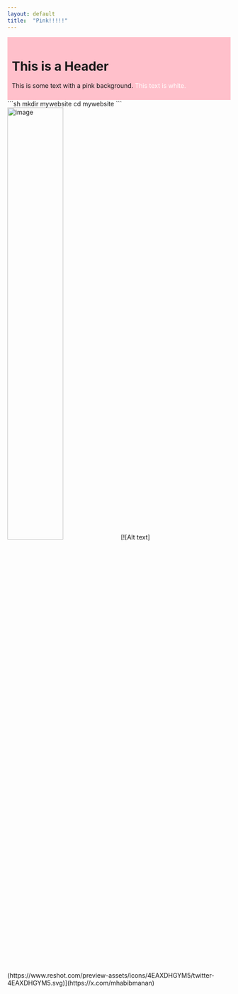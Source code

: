 ```yaml
---
layout: default
title:  "Pink!!!!!"
---
```


<div style="background-color: pink; padding: 10px;">
  <h1>This is a Header</h1>
  <p>This is some text with a pink background.
<span style="color: white;">This text is white.</span>
</p>
</div>
```sh
mkdir mywebsite
cd mywebsite
```

<img src="https://www.reshot.com/preview-assets/icons/4EAXDHGYM5/twitter-4EAXDHGYM5.svg" alt="image" width="50%" height="auto">
[![Alt text](https://www.reshot.com/preview-assets/icons/4EAXDHGYM5/twitter-4EAXDHGYM5.svg)](https://x.com/mhabibmanan)
